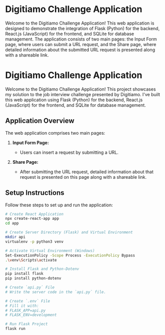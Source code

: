 # Digitiamo Challenge Application
Welcome to the Digitiamo Challenge Application! This web application is designed to demonstrate the integration of Flask (Python) for the backend, React.js (JavaScript) for the frontend, and SQLite for database management. The application consists of two main pages: the Input Form page, where users can submit a URL request, and the Share page, where detailed information about the submitted URL request is presented along with a shareable link.
# Digitiamo Challenge Application

Welcome to the Digitiamo Challenge Application! This project showcases my solution to the job interview challenge presented by Digitiamo. I've built this web application using Flask (Python) for the backend, React.js (JavaScript) for the frontend, and SQLite for database management.

## Application Overview

The web application comprises two main pages:

1. **Input Form Page:**
   - Users can insert a request by submitting a URL.
  
2. **Share Page:**
   - After submitting the URL request, detailed information about that request is presented on this page along with a shareable link.

## Setup Instructions

Follow these steps to set up and run the application:

```bash
# Create React Application
npx create-react-app app
cd app

# Create Server Directory (Flask) and Virtual Environment
mkdir api
virtualenv -p python3 venv

# Activate Virtual Environment (Windows)
Set-ExecutionPolicy -Scope Process -ExecutionPolicy Bypass
.\venv\Scripts\activate

# Install Flask and Python-Dotenv
pip install flask
pip install python-dotenv

# Create `api.py` File
# Write the server code in the `api.py` file.

# Create `.env` File
# Fill it with:
# FLASK_APP=api.py
# FLASK_ENV=development

# Run Flask Project
flask run
